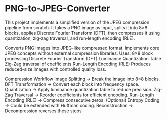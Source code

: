 # PNG-to-JPEG-Converter
This project implements a simplified version of the JPEG compression pipeline from scratch.
It takes a PNG image as input, splits it into 8×8 blocks, applies Discrete Fourier Transform (DFT), then compresses it using quantization, zig-zag traversal, and run-length encoding (RLE).


Converts PNG images into JPEG-like compressed format.
Implements core JPEG concepts without external compression libraries.
Uses:
8×8 block processing
Discrete Fourier Transform (DFT)
Luminance Quantization Table
Zig-Zag traversal of coefficients
Run-Length Encoding (RLE)
Produces reduced-size images with controlled quality loss.

Compression Workflow
Image Splitting → Break the image into 8×8 blocks.
DFT Transformation → Convert each block into frequency space.
Quantization → Apply luminance quantization table to reduce precision.
Zig-Zag Traversal → Reorder coefficients for efficient encoding.
Run-Length Encoding (RLE) → Compress consecutive zeros.
(Optional) Entropy Coding → Could be extended with Huffman coding.
Reconstruction → Decompression reverses these steps

